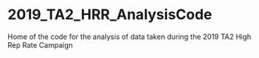 # 2019_TA2_HRR_AnalysisCode
Home of the code for the analysis of data taken during the 2019 TA2 High Rep Rate Campaign
